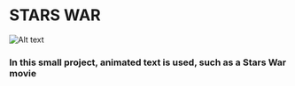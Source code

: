 # STARS WAR
![Alt text](https://i2.wp.com/hyperpix.net/wp-content/uploads/2019/07/star-wars-logo-font-download.jpg)
### In this small project, animated text is used, such as a Stars War movie

